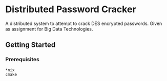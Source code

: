 # Distributed Password Cracker

A distributed system to attempt to crack DES encrypted passwords. Given as assignment for Big Data Technologies.

## Getting Started

### Prerequisites

```
*nix
cmake
```
